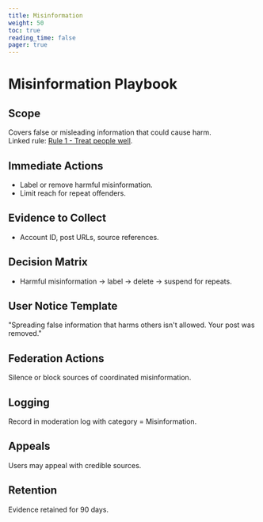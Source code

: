 ```yaml
---
title: Misinformation
weight: 50
toc: true
reading_time: false
pager: true
---
```


# Misinformation Playbook

## Scope
Covers false or misleading information that could cause harm.  
Linked rule: [Rule 1 - Treat people well](/docs/policies/rules/01_treat-people-well/).

## Immediate Actions
- Label or remove harmful misinformation.  
- Limit reach for repeat offenders.

## Evidence to Collect
- Account ID, post URLs, source references.

## Decision Matrix
- Harmful misinformation -> label -> delete -> suspend for repeats.

## User Notice Template
"Spreading false information that harms others isn't allowed. Your post was removed."

## Federation Actions
Silence or block sources of coordinated misinformation.

## Logging
Record in moderation log with category = Misinformation.

## Appeals
Users may appeal with credible sources.

## Retention
Evidence retained for 90 days.
